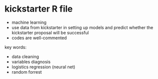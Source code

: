 # kickstarter R file

- machine learning
- use data from kickstarter in setting up models and predict whether the kickstarter proposal will be successful
- codes are well-commented

key words:
- data cleaning
- variables diagnosis
- logistics regression (neural net)
- random forrest
